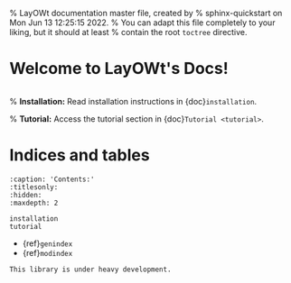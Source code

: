 % LayOWt documentation master file, created by
% sphinx-quickstart on Mon Jun 13 12:25:15 2022.
% You can adapt this file completely to your liking, but it should at least
% contain the root `toctree` directive.

# Welcome to LayOWt's Docs!

```{include} ../../README.md
```

% **Installation:** Read installation instructions in {doc}`installation`.

% **Tutorial:** Access the tutorial section in {doc}`Tutorial <tutorial>`.

# Indices and tables

```{toctree}
:caption: 'Contents:'
:titlesonly:
:hidden:
:maxdepth: 2

installation
tutorial
```

- {ref}`genindex`
- {ref}`modindex`

```{warning}
This library is under heavy development.
```